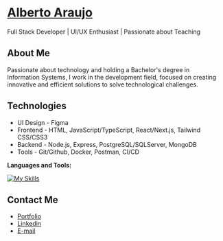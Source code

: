 # <a href="https://www.linkedin.com/in/albertoaraujodev/">Alberto Araujo</a>

Full Stack Developer | UI/UX Enthusiast | Passionate about Teaching

## About Me

Passionate about technology and holding a Bachelor's degree in Information Systems, I work in the development field, focused on creating innovative and efficient solutions to solve technological challenges. <br />

## Technologies

- UI Design - Figma
- Frontend - HTML, JavaScript/TypeScript, React/Next.js, Tailwind CSS/CSS3
- Backend - Node.js, Express, PostgreSQL/SQLServer, MongoDB
- Tools - Git/Github, Docker, Postman, CI/CD

**Languages and Tools:**

[![My Skills](https://skillicons.dev/icons?i=react,nextjs,ts,js,tailwind,html,css,nodejs,express,py,django,postgres,mongodb,git,github,docker,postman)](https://skillicons.dev)

## Contact Me

- <a href="https://albertoaraujo-dev.github.io/portfolio/">Portfolio</a>
- <a href="https://www.linkedin.com/in/albertoaraujodev/">Linkedin</a>
- <a href="mailto:albertoaraujo.dev@gmail.com">E-mail</a>
</div>
